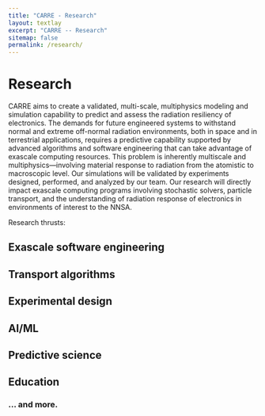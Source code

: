 ```yaml
---
title: "CARRE - Research"
layout: textlay
excerpt: "CARRE -- Research"
sitemap: false
permalink: /research/
---
```


# Research

CARRE aims to create a validated, multi-scale, multiphysics modeling and simulation capability
to predict and assess the radiation resiliency of electronics. The demands for future engineered systems to withstand normal and extreme off-normal radiation environments, both in space and in terrestrial applications, requires a predictive capability supported by advanced algorithms and software engineering that can take advantage of exascale computing resources. This problem is inherently multiscale and multiphysics—involving material response to radiation from the atomistic to macroscopic level. Our simulations will be validated by experiments designed, performed, and analyzed by our team. Our research will directly impact exascale computing programs involving stochastic solvers, particle transport, and the understanding of radiation response of electronics in environments of interest to the NNSA.

Research thrusts:

## Exascale software engineering

## Transport algorithms

## Experimental design

## AI/ML

## Predictive science

## Education

### ... and more.
